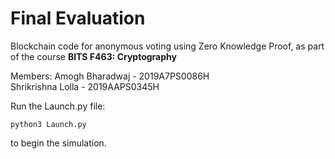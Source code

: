 # Final Evaluation
Blockchain code for anonymous voting using Zero Knowledge Proof, as part of the course <b>BITS F463: Cryptography</b>

Members:
Amogh Bharadwaj - 2019A7PS0086H <br>
Shrikrishna Lolla - 2019AAPS0345H


Run the Launch.py file:
```
python3 Launch.py
```
to begin the simulation.